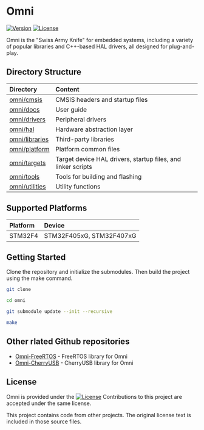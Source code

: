 # Omni

[![Version](https://img.shields.io/github/v/release/MorroGeek/omni)](https://github.com/MorroGeek/omni/releases/latest)
[![License](https://img.shields.io/github/license/MorroGeek/omni)](https://github.com/MorroGeek/omni/blob/main/LICENSE)

Omni is the "Swiss Army Knife" for embedded systems, including a variety of popular libraries and C++-based HAL drivers, all designed for plug-and-play.

## Directory Structure

| Directory                          | Content                                                      |
| :--------------------------------- | :-----------------------------------------------             |
| [omni/cmsis](./cmsis)              | CMSIS headers and startup files                              |
| [omni/docs](./docs)                | User guide                                                   |
| [omni/drivers](./drivers)          | Peripheral drivers                                           |
| [omni/hal](./hal)                  | Hardware abstraction layer                                   |
| [omni/libraries](./libraries)      | Third-party libraries                                        |
| [omni/platform](./platform)        | Platform common files                                        |
| [omni/targets](./targets)          | Target device HAL drivers, startup files, and linker scripts |
| [omni/tools](./tools)              | Tools for building and flashing                              |
| [omni/utilities](./utilities)      | Utility functions                                            |

## Supported Platforms
| Platform      | Device                                                |
| :------------ | :---------------------------------------------------- |
| STM32F4       | STM32F405xG, STM32F407xG                              |

## Getting Started

Clone the repository and initialize the submodules. Then build the project using the make command.

```bash
git clone

cd omni

git submodule update --init --recursive

make
```

## Other rlated Github repositories

- [Omni-FreeRTOS](https://github.com/MorroGeek/freertos) - FreeRTOS library for Omni
- [Omni-CherryUSB](https://github.com/MorroGeek/cherryusb) - CherryUSB library for Omni

## License

Omni is provided under the [![License](https://img.shields.io/github/license/MorroGeek/omni?label)](https://github.com/MorroGeek/omni/blob/main/LICENSE) Contributions to this project are accepted under the same license. 

This project contains code from other projects. The original license text is included in those source files. 